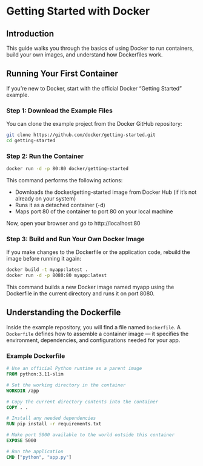 # Getting Started with Docker

## Introduction
This guide walks you through the basics of using Docker to run containers, build your own images, and understand how Dockerfiles work.

## Running Your First Container

If you’re new to Docker, start with the official Docker “Getting Started” example.

### Step 1: Download the Example Files

You can clone the example project from the Docker GitHub repository:

```bash
git clone https://github.com/docker/getting-started.git
cd getting-started
```

### Step 2: Run the Container
```bash
docker run -d -p 80:80 docker/getting-started
```
This command performs the following actions:
- Downloads the docker/getting-started image from Docker Hub (if it’s not already on your system)
- Runs it as a detached container (-d)
- Maps port 80 of the container to port 80 on your local machine

Now, open your browser and go to http://localhost:80

### Step 3: Build and Run Your Own Docker Image
If you make changes to the Dockerfile or the application code, rebuild the image before running it again:
```bash
docker build -t myapp:latest .
docker run -d -p 8080:80 myapp:latest
```
This command builds a new Docker image named myapp using the Dockerfile in the current directory and runs it on port 8080.

## Understanding the Dockerfile

Inside the example repository, you will find a file named `Dockerfile`.
A `Dockerfile` defines how to assemble a container image — it specifies the environment, dependencies, and configurations needed for your app.

### Example Dockerfile

```Dockerfile
# Use an official Python runtime as a parent image
FROM python:3.11-slim

# Set the working directory in the container
WORKDIR /app

# Copy the current directory contents into the container
COPY . .

# Install any needed dependencies
RUN pip install -r requirements.txt

# Make port 5000 available to the world outside this container
EXPOSE 5000

# Run the application
CMD ["python", "app.py"]
```
